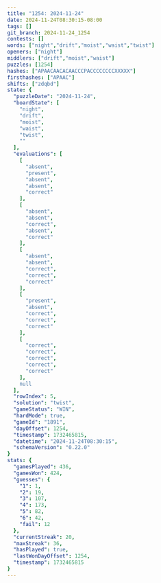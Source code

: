 ```yaml
---
title: "1254: 2024-11-24"
date: 2024-11-24T08:30:15-08:00
tags: []
git_branch: 2024-11-24_1254
contests: []
words: ["night","drift","moist","waist","twist"]
openers: ["night"]
middlers: ["drift","moist","waist"]
puzzles: [1254]
hashes: ["APAACAACACAACCCPACCCCCCCCXXXXX"]
firsthashes: ["APAAC"]
shifts: ["zdqbd"]
state: {
  "puzzleDate": "2024-11-24",
  "boardState": [
    "night",
    "drift",
    "moist",
    "waist",
    "twist",
    ""
  ],
  "evaluations": [
    [
      "absent",
      "present",
      "absent",
      "absent",
      "correct"
    ],
    [
      "absent",
      "absent",
      "correct",
      "absent",
      "correct"
    ],
    [
      "absent",
      "absent",
      "correct",
      "correct",
      "correct"
    ],
    [
      "present",
      "absent",
      "correct",
      "correct",
      "correct"
    ],
    [
      "correct",
      "correct",
      "correct",
      "correct",
      "correct"
    ],
    null
  ],
  "rowIndex": 5,
  "solution": "twist",
  "gameStatus": "WIN",
  "hardMode": true,
  "gameId": "1891",
  "dayOffset": 1254,
  "timestamp": 1732465815,
  "datetime": "2024-11-24T08:30:15",
  "schemaVersion": "0.22.0"
}
stats: {
  "gamesPlayed": 436,
  "gamesWon": 424,
  "guesses": {
    "1": 1,
    "2": 19,
    "3": 107,
    "4": 173,
    "5": 82,
    "6": 42,
    "fail": 12
  },
  "currentStreak": 20,
  "maxStreak": 36,
  "hasPlayed": true,
  "lastWonDayOffset": 1254,
  "timestamp": 1732465815
}
---
```

<!-- more -->
